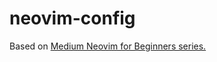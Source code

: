 # neovim-config

Based on [Medium Neovim for Beginners series.](https://alpha2phi.medium.com/learn-neovim-the-practical-way-8818fcf4830f#545a)
